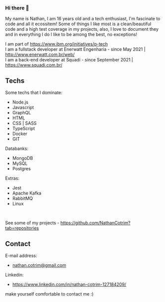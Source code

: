 ### Hi there 👋

My name is Nathan, I am 16 years old and a tech enthusiast, I'm fascinate to code and all it ecossitem! Some of things I like most is a clean/beautiful code and a high test coverage in my projects, also, I love to document they and in everything I do I like to be among the best, no exceptions!

I am part of https://www.ibm.org/initiatives/p-tech <br>
I am a fullstack developer at Enerwatt Engenharia - since May 2021 | http://www.enerwatt.com.br/web/ <br>
I am a back-end developer at Squadi - since September 2021 | https://www.squadi.com.br/


## Techs

Some techs that I dominate:
- Node.js
- Javascript
- GraphQL
- HTML
- CSS | SASS
- TypeScript
- Docker
- GIT


Databanks:
- MongoDB
- MySQL
- Postgres


Extras:
- Jest
- Apache Kafka
- RabbitMQ
- Linux

<br>

See some of my projects - https://github.com/NathanCotrim?tab=repositories
 
## Contact

E-mail address:
- nathan.cotrim@gmail.com

Linkedin:
- https://www.linkedin.com/in/nathan-cotrim-127184209/

make yourself comfortable to contact me :)
